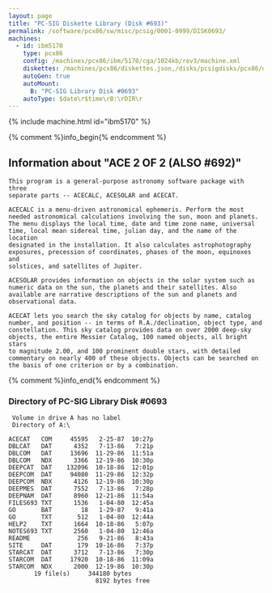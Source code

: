 ```yaml
---
layout: page
title: "PC-SIG Diskette Library (Disk #693)"
permalink: /software/pcx86/sw/misc/pcsig/0001-0999/DISK0693/
machines:
  - id: ibm5170
    type: pcx86
    config: /machines/pcx86/ibm/5170/cga/1024kb/rev3/machine.xml
    diskettes: /machines/pcx86/diskettes.json,/disks/pcsigdisks/pcx86/diskettes.json
    autoGen: true
    autoMount:
      B: "PC-SIG Library Disk #0693"
    autoType: $date\r$time\rB:\rDIR\r
---
```


{% include machine.html id="ibm5170" %}

{% comment %}info_begin{% endcomment %}

## Information about "ACE 2 OF 2 (ALSO #692)"

    This program is a general-purpose astronomy software package with three
    separate parts -- ACECALC, ACESOLAR and ACECAT.
    
    ACECALC is a menu-driven astronomical ephemeris. Perform the most
    needed astronomical calculations involving the sun, moon and planets.
    The menu displays the local time, date and time zone name, universal
    time, local mean sidereal time, julian day, and the name of the location
    designated in the installation. It also calculates astrophotography
    exposures, precession of coordinates, phases of the moon, equinoxes and
    solstices, and satellites of Jupiter.
    
    ACESOLAR provides information on objects in the solar system such as
    numeric data on the sun, the planets and their satellites. Also
    available are narrative descriptions of the sun and planets and
    observational data.
    
    ACECAT lets you search the sky catalog for objects by name, catalog
    number, and position -- in terms of R.A./declination, object type, and
    constellation. This sky catalog provides data on over 2000 deep-sky
    objects, the entire Messier Catalog, 100 named objects, all bright stars
    to magnitude 2.00, and 100 prominent double stars, with detailed
    commentary on nearly 400 of these objects. Objects can be searched on
    the basis of one criterion or by a combination.
{% comment %}info_end{% endcomment %}


### Directory of PC-SIG Library Disk #0693

     Volume in drive A has no label
     Directory of A:\

    ACECAT   COM     45595   2-25-87  10:27p
    DBLCAT   DAT      4352   7-13-86   7:21p
    DBLCOM   DAT     13696  11-29-86  11:51a
    DBLCOM   NDX      3366  12-19-86  10:30p
    DEEPCAT  DAT    132096  10-18-86  12:01p
    DEEPCOM  DAT     94080  11-29-86  12:32p
    DEEPCOM  NDX      4126  12-19-86  10:30p
    DEEPMES  DAT      7552   7-13-86   7:28p
    DEEPNAM  DAT      8960  12-21-86  11:54a
    FILES693 TXT      1536   1-04-80  12:45a
    GO       BAT        18   1-29-87   9:41a
    GO       TXT       512   1-04-80  12:44a
    HELP2    TXT      1664  10-18-86   5:07p
    NOTES693 TXT      2560   1-04-80  12:46a
    README             256   9-21-86   8:43a
    SITE     DAT       179  10-16-86   7:37p
    STARCAT  DAT      3712   7-13-86   7:30p
    STARCOM  DAT     17920  10-18-86  11:09a
    STARCOM  NDX      2000  12-19-86  10:30p
           19 file(s)     344180 bytes
                            8192 bytes free
